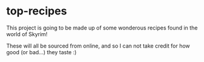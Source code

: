 # top-recipes

This project is going to be made up of some wonderous recipes found in the world of Skyrim!

These will all be sourced from online, and so I can not take credit for how good (or bad...) they taste :)